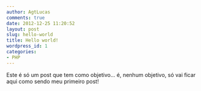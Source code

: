```yaml
---
author: AgtLucas
comments: true
date: 2012-12-25 11:20:52
layout: post
slug: hello-world
title: Hello world!
wordpress_id: 1
categories:
- PHP
---
```


Este é só um post que tem como objetivo... é, nenhum objetivo, só vai ficar aqui como sendo meu primeiro post!
